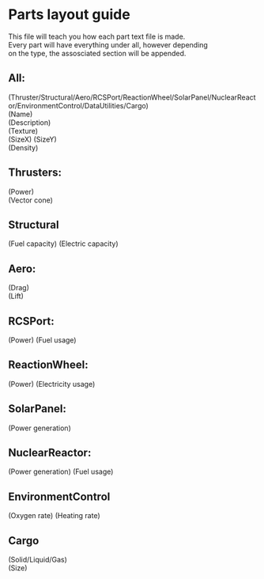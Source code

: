 # Parts layout guide
This file will teach you how each part text file is made.  
Every part will have everything under all, however depending  
on the type, the assosciated section will be appended.

## All:
(Thruster/Structural/Aero/RCSPort/ReactionWheel/SolarPanel/NuclearReactor/EnvironmentControl/DataUtilities/Cargo)  
(Name)  
(Description)  
(Texture)  
(SizeX) (SizeY)  
(Density)

## Thrusters:
(Power)  
(Vector cone)

## Structural
(Fuel capacity)
(Electric capacity)

## Aero:
(Drag)  
(Lift)  

## RCSPort:
(Power) (Fuel usage)

## ReactionWheel:
(Power) (Electricity usage)

## SolarPanel:
(Power generation)

## NuclearReactor:
(Power generation) (Fuel usage)

## EnvironmentControl
(Oxygen rate) (Heating rate)

## Cargo
(Solid/Liquid/Gas)  
(Size)
